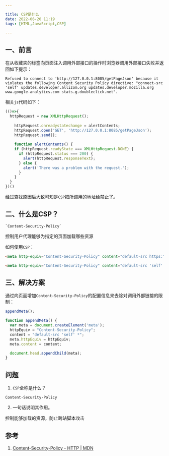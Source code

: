 ```yaml
---

title: CSP是什么
date: 2022-06-20 11:19
tags: [HTML,JavaScript,CSP]

---
```

## 一、前言

在从收藏夹的标签向页面注入调用外部接口的操作时浏览器调用外部接口失败并返回如下提示：

```
Refused to connect to 'http://127.0.0.1:8085/getPageJson' because it violates the following Content Security Policy directive: "connect-src 'self' updates.developer.allizom.org updates.developer.mozilla.org www.google-analytics.com stats.g.doubleclick.net".
```

相关`js`代码如下：

```js
(()=>{
  httpRequest = new XMLHttpRequest();
  
    httpRequest.onreadystatechange = alertContents;
    httpRequest.open('GET', 'http://127.0.0.1:8085/getPageJson');
    httpRequest.send();
  
    function alertContents() {
    if (httpRequest.readyState === XMLHttpRequest.DONE) {
      if (httpRequest.status === 200) {
        alert(httpRequest.responseText);
      } else {
        alert('There was a problem with the request.');
      }
    }
  }
})()
```

经过查找原因后大致可知是`CSP`把所调用的地址给禁止了。

## 二、什么是CSP？

```
`Content-Security-Policy`
```

控制用户代理能够为指定的页面加载哪些资源

如何使用`CSP`：
```html
<meta http-equiv="Content-Security-Policy" content="default-src https:">

<meta http-equiv="Content-Security-Policy" content="default-src 'self' *">
```

## 三、解决方案

通过向页面增加`Content-Security-Policy`的配置信息来去除对调用外部链接的限制：

```js
appendMeta();

function appendMeta() {
  var meta = document.createElement('meta');
  httpEquiv = "Content-Security-Policy";
  content = "default-src 'self' *";
  meta.httpEquiv = httpEquiv;
  meta.content = content;

  document.head.appendChild(meta);
}
```

  

## 问题

1.  `CSP`全称是什么？

```
Content-Security-Policy
```

2.  一句话说明其作用。

控制能够加载的资源，防止跨站脚本攻击

## 参考

1.  [Content-Security-Policy - HTTP | MDN](https://developer.mozilla.org/zh-CN/docs/Web/HTTP/Headers/Content-Security-Policy)